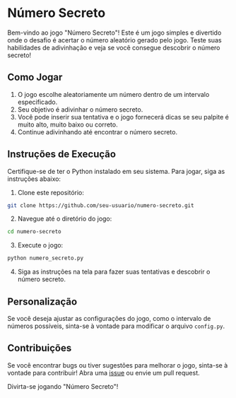 # Número Secreto

Bem-vindo ao jogo "Número Secreto"! Este é um jogo simples e divertido onde o desafio é acertar o número aleatório gerado pelo jogo. Teste suas habilidades de adivinhação e veja se você consegue descobrir o número secreto!

## Como Jogar

1. O jogo escolhe aleatoriamente um número dentro de um intervalo especificado.
2. Seu objetivo é adivinhar o número secreto.
3. Você pode inserir sua tentativa e o jogo fornecerá dicas se seu palpite é muito alto, muito baixo ou correto.
4. Continue adivinhando até encontrar o número secreto.

## Instruções de Execução

Certifique-se de ter o Python instalado em seu sistema. Para jogar, siga as instruções abaixo:

1. Clone este repositório:

```bash
git clone https://github.com/seu-usuario/numero-secreto.git
```

2. Navegue até o diretório do jogo:

```bash
cd numero-secreto
```

3. Execute o jogo:

```bash
python numero_secreto.py
```

4. Siga as instruções na tela para fazer suas tentativas e descobrir o número secreto.

## Personalização

Se você deseja ajustar as configurações do jogo, como o intervalo de números possíveis, sinta-se à vontade para modificar o arquivo `config.py`.

## Contribuições

Se você encontrar bugs ou tiver sugestões para melhorar o jogo, sinta-se à vontade para contribuir! Abra uma [issue](https://github.com/seu-usuario/numero-secreto/issues) ou envie um pull request.

Divirta-se jogando "Número Secreto"!
